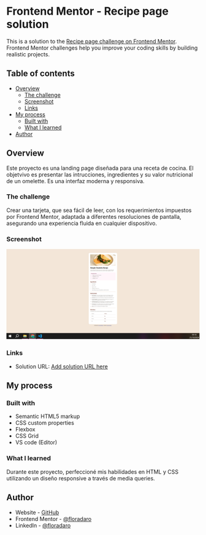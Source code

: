 # Frontend Mentor - Recipe page solution

This is a solution to the [Recipe page challenge on Frontend Mentor](https://www.frontendmentor.io/challenges/recipe-page-KiTsR8QQKm). Frontend Mentor challenges help you improve your coding skills by building realistic projects.

## Table of contents

- [Overview](#overview)
  - [The challenge](#the-challenge)
  - [Screenshot](#screenshot)
  - [Links](#links)
- [My process](#my-process)
  - [Built with](#built-with)
  - [What I learned](#what-i-learned)
- [Author](#author)

## Overview

Este proyecto es una landing page diseñada para una receta de cocina. El objetvivo es presentar las intrucciones, ingredientes y su valor nutricional de un omelette. Es una interfaz moderna y responsiva.

### The challenge

Crear una tarjeta, que sea fácil de leer, con los requerimientos impuestos por Frontend Mentor, adaptada a diferentes resoluciones de pantalla, asegurando una experiencia fluida en cualquier dispositivo.

### Screenshot

![](./design/screenshot.png)

### Links

- Solution URL: [Add solution URL here](https://floradaro.github.io/recipe-frontend-mentor/)

## My process

### Built with

- Semantic HTML5 markup
- CSS custom properties
- Flexbox
- CSS Grid
- VS code (Editor)

### What I learned

Durante este proyecto, perfeccioné mis habilidades en HTML y CSS utilizando un diseño responsive a través de media queries.

## Author

- Website - [GitHub](https://github.com/floradaro)
- Frontend Mentor - [@floradaro](https://www.frontendmentor.io/profile/floradaro)
- LinkedIn - [@floradaro](https://www.linkedin.com/in/floradaro/)
